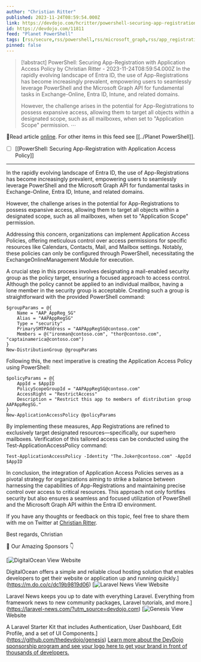 ```yaml
---
author: "Christian Ritter"
published: 2023-11-24T08:59:54.000Z
link: https://devdojo.com/hcritter/powershell-securing-app-registration-with-application-access-policy
id: https://devdojo.com/11811
feed: "Planet PowerShell"
tags: [rss/secure,rss/powershell,rss/microsoft_graph,rss/app_registration,rss/application_access_policy]
pinned: false
---
```

> [!abstract] PowerShell: Securing App-Registration with Application Access Policy by Christian Ritter - 2023-11-24T08:59:54.000Z
> In the rapidly evolving landscape of Entra ID, the use of App-Registrations has become increasingly prevalent, empowering users to seamlessly leverage PowerShell and the Microsoft Graph API for fundamental tasks in Exchange-Online, Entra ID, Intune, and related domains.
> 
> However, the challenge arises in the potential for App-Registrations to possess expansive access, allowing them to target all objects within a designated scope, such as all mailboxes, when set to "Application Scope" permission.
> ⋯

🔗Read article [online](https://devdojo.com/hcritter/powershell-securing-app-registration-with-application-access-policy). For other items in this feed see [[../Planet PowerShell]].

- [ ] [[PowerShell꞉ Securing App-Registration with Application Access Policy]]
- - -
In the rapidly evolving landscape of Entra ID, the use of App-Registrations has become increasingly prevalent, empowering users to seamlessly leverage PowerShell and the Microsoft Graph API for fundamental tasks in Exchange-Online, Entra ID, Intune, and related domains.

However, the challenge arises in the potential for App-Registrations to possess expansive access, allowing them to target all objects within a designated scope, such as all mailboxes, when set to "Application Scope" permission.

Addressing this concern, organizations can implement Application Access Policies, offering meticulous control over access permissions for specific resources like Calendars, Contacts, Mail, and Mailbox settings. Notably, these policies can only be configured through PowerShell, necessitating the ExchangeOnlineManagement Module for execution.

A crucial step in this process involves designating a mail-enabled security group as the policy target, ensuring a focused approach to access control. Although the policy cannot be applied to an individual mailbox, having a lone member in the security group is acceptable. Creating such a group is straightforward with the provided PowerShell command:

```
$groupParams = @{
    Name = "AAP_AppReg_SG"
    Alias = "AAPAppRegSG"
    Type = "security"
    PrimarySMTPAddress = "AAPAppRegSG@contoso.com"
    Members = @("ironman@contoso.com", "thor@contoso.com", "captainamerica@contoso.com")
}
New-DistributionGroup @groupParams
```

Following this, the next imperative is creating the Application Access Policy using PowerShell:

```
$policyParams = @{
    AppId = $AppID
    PolicyScopeGroupId = "AAPAppRegSG@contoso.com"
    AccessRight = "RestrictAccess"
    Description = "Restrict this app to members of distribution group AAPAppRegSG."
}
New-ApplicationAccessPolicy @policyParams
```

By implementing these measures, App Registrations are refined to exclusively target designated resources—specifically, our superhero mailboxes. Verification of this tailored access can be conducted using the Test-ApplicationAccessPolicy command:

```
Test-ApplicationAccessPolicy -Identity "The.Joker@contoso.com" -AppId $AppID
```

In conclusion, the integration of Application Access Policies serves as a pivotal strategy for organizations aiming to strike a balance between harnessing the capabilities of App-Registrations and maintaining precise control over access to critical resources. This approach not only fortifies security but also ensures a seamless and focused utilization of PowerShell and the Microsoft Graph API within the Entra ID environment.

If you have any thoughts or feedback on this topic, feel free to share them with me on Twitter at [Christian Ritter](https://twitter.com/blackboxcoder/).

Best regards, Christian

🤩 Our Amazing Sponsors 👇

 [![DigitalOcean](https://cdn.devdojo.com/sponsors/digital-ocean.svg) View Website

DigitalOcean offers a simple and reliable cloud hosting solution that enables developers to get their website or application up and running quickly.](https://m.do.co/c/dc19b9819d06) [![Laravel News](https://cdn.devdojo.com/sponsors/laravel-news.svg?image=laravel-news) View Website

Laravel News keeps you up to date with everything Laravel. Everything from framework news to new community packages, Laravel tutorials, and more.](https://laravel-news.com/?utm_source=devdojo.com) [![Genesis](https://cdn.devdojo.com/sponsors/genesis.svg) View Website

A Laravel Starter Kit that includes Authentication, User Dashboard, Edit Profile, and a set of UI Components.](https://github.com/thedevdojo/genesis) [Learn more about the DevDojo sponsorship program and see your logo here to get your brand in front of thousands of developers.](/sponsorship)
